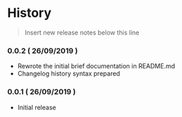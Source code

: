 History
=======

> Insert new release notes below this line

### 0.0.2 ( 26/09/2019 )

* Rewrote the initial brief documentation in README.md
* Changelog history syntax prepared

### 0.0.1 ( 26/09/2019 )

* Initial release